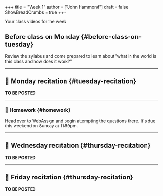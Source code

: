 +++
title = "Week 1"
author = ["John Hammond"]
draft = false
ShowBreadCrumbs = true
+++

Your class videos for the week
<!--more-->


## Before class on Monday {#before-class-on-tuesday}

Review the syllabus and come prepared to learn about "what in the world
is this class and how does it work?"

---


## 🎥 Monday recitation {#tuesday-recitation}

**TO BE POSTED**

---


### 📝 Homework {#homework}

Head over to WebAssign and begin attempting the questions there. It's due this weekend on Sunday at 11:59pm.

---


## 🎥 Wednesday recitation {#thursday-recitation}

**TO BE POSTED**

---


## 🎥 Friday recitation {#thursday-recitation}

**TO BE POSTED**
